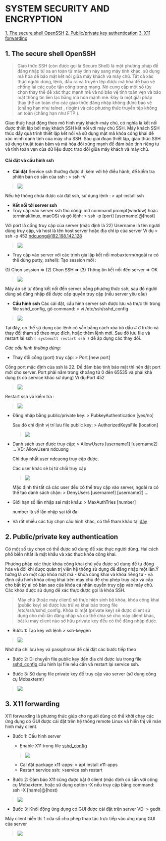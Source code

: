  # SYSTEM SECURITY AND ENCRYPTION
 
 [1. The secure shell OpenSSH](#openssh)
 [2. Public/private key authentication](#key)
 [3.	X11 forwarding](#x11)

## 1.	The secure shell OpenSSH <a name="openssh"></a>
> Giao thức SSH (còn được gọi là Secure Shell) là một phương pháp để đăng nhập từ xa an toàn từ máy tính này sang máy tính khác, sử dụng mã hóa để bảo mật kết nối giữa máy khách và máy chủ. Tất cả xác thực người dùng, lệnh, đầu ra và truyền tệp được mã hóa để bảo vệ chống lại các cuộc tấn công trong mạng. Nó cung cấp một số tùy chọn thay thế để xác thực mạnh mẽ và nó bảo vệ tính toàn vẹn và bảo mật thông tin liên lạc bằng mã hóa mạnh mẽ. Đây là một giải pháp thay thế an toàn cho các giao thức đăng nhập không được bảo vệ (chẳng hạn như telnet , rlogin) và các phương thức truyền tệp không an toàn (chẳng hạn như FTP ).

Giao thức hoạt động theo mô hình máy khách-máy chủ, có nghĩa là kết nối được thiết lập bởi máy khách SSH kết nối với máy chủ SSH. Máy khách SSH thúc đẩy quá trình thiết lập kết nối và sử dụng mật mã khóa công khai để xác minh danh tính của máy chủ SSH. Sau giai đoạn thiết lập, giao thức SSH sử dụng thuật toán băm và mã hóa đối xứng mạnh để đảm bảo tính riêng tư và tính toàn vẹn của dữ liệu được trao đổi giữa máy khách và máy chủ.
#### Cài đặt và cấu hình ssh
- **Cài đặt**
Service ssh thường được đi kèm với hệ điều hành, để kiểm tra phiên bản có sẵn của ssh : > ssh -V

> ![](./images/report2/sshver.png)

Nếu hệ thống chưa được cài đặt ssh, sử dụng lệnh : > apt install ssh

- **Kết nối tới server ssh**
 - Truy cập vào server ssh thủ công: mở command prompt(window) hoặc terminal(linux, macOS) và gõ lệnh: > ssh -p [port] [username]@[host]

Với port là cổng truy cập của server (mặc định là 22) Username là tên người dùng truy cập, và host là tên host server hoặc địa chỉ ip của server
Ví dụ > ssh -p 452 ndcuong@192.168.142.128

> ![](./images/report2/connectmanually.png)

 - Truy cập vào server với các trình giả lập kết nối mobaxterm(ngoài ra có thể dùng putty, xshell):
Tạo session mới :

(1) Chọn session => (2) Chọn SSH => (3) Thông tin kết nối đến server => OK

> ![](./images/report2/connectssh.png)

Máy ảo sẽ tự động kết nối đến server bằng phương thức ssh, sau đó người dùng sẽ đăng nhập để được cấp quyền truy cập (nếu server yêu cầu)

- **Cấu hình ssh**
 Các cài đặt, cấu hình server ssh được lưu và thực thi trong file sshd_config, gõ command: > vi /etc/ssh/sshd_config<a name="cf"></a>
 
 > ![](./images/report2/configssh1.png)
 
 Tại đây, có thể sử dụng các lệnh có sẵn bằng cách xóa bỏ dấu # ở trước và thay đổi tham số theo mục đích, hoặc thêm lệnh mới. Sau đó lưu file và restart lại ssh `( systemctl restart ssh )` để áp dụng các thay đổi.
 
 *Các cấu hình thường dùng:*
  - Thay đổi cổng (port) truy cập: > Port [new port]
  
  Cổng port mặc định của ssh là 22. Để đảm bảo tính bảo mật thì nên đặt port mới cho server. Port phải nằm trong khoảng từ 0 đến 65535 và phải khả dụng (k có service khác sử dụng)
  Ví dụ:Port 452
  
  > ![](./images/report2/configport.png)
  
  Restart ssh và kiểm tra :
  
  > ![](./images/report2/port.png)
  
  - Đăng nhập bằng public/private key: > PubkeyAuthentication [yes/no]
    
    Sau đó chỉ định vị trí lưu file public key: > AuthorizedKeysFile [location] <a name="pubkey"></a>
    
    > ![](./images/report2/pubkeylocation.png)
    
  - Danh sách user được truy cập: > AllowUsers [username1] [username2] ...
    VD: AllowUsers ndcuong
    
    Chỉ duy nhất user ndcuong truy cập được. 
    
    Các user khác sẽ bị từ chối truy cập
    
    > ![](./images/report2/allowuser.png)
    
    Mặc định thì tất cả các user đều có thể truy cập vào server, ngoài ra có thể tạo danh sách chặn: > DenyUsers [username1] [username2] ...
    
  - Giới hạn số lần nhập sai mật khẩu: > MaxAuthTries [number]
  
    number là số lần nhập sai tối đa
    
  - Và rất nhiều các tùy chọn cấu hình khác, có thể tham khảo tại <a href="https://www.ssh.com/ssh/sshd_config/#authorizedkeysfile-location">đây</a>
  
 
## 2. Public/private key authentication<a name="key"></a>
Có một số tùy chọn có thể được sử dụng để xác thực người dùng. Hai cách phổ biến nhất là mật khẩu và xác thực khóa công khai.

Phương pháp xác thực khóa công khai chủ yếu được sử dụng để tự động hóa và đôi khi được quản trị viên hệ thống sử dụng để đăng nhập một lần.Ý tưởng là có một cặp khóa mật mã - khóa công khai và khóa riêng tư - và định cấu hình khóa công khai trên máy chủ để cho phép truy cập và cấp cho bất kỳ ai có bản sao của khóa cá nhân quyền truy cập vào máy chủ. Các khóa được sử dụng để xác thực được gọi là khóa SSH.

> Máy chủ (hoặc máy client) sẽ thực hiện sinh bộ khóa, khóa công khai (public key) sẽ được lưu trữ và khai báo trong file /etc/ssh/sshd_config. Khóa bí mật (private key) sẽ được client sử dụng cho mỗi lần đăng nhập và có thể chia sẻ cho máy client khác, bất kì máy client nào sở hữu private key đều có thể đăng nhập được.

- Bước 1: Tạo key với lệnh > ssh-keygen

> ![](./images/report2/keygen.png)

Nhớ địa chỉ lưu key và passphrase để cài đặt các bước tiếp theo

- Bước 2: Di chuyển file public key đến địa chỉ được lưu trong file [sshd_config](#pubkey),cấu hình lại file nếu cần và restart lại service ssh.

- Bước 3: Sử dụng file private key để truy cập vào server (sử dụng công cụ Mobaxterm)

> ![](./images/report2/prikey.png)

## 3.	X11 forwarding <a name="x11"></a>
X11 forwarding là phương thức giúp cho người dùng có thể khởi chạy các ứng dụng có GUI được cài đặt trên hệ thống remote Linux và hiển thị về màn hình máy client.
- Bước 1: Cấu hình server
  - Enable X11 trong file [sshd_config](#cf)
  
  > ![](./images/report2/x11cf.png)
  
  - Cài đặt package x11-apps: > apt install x11-apps
  - Restart service ssh: >service ssh restart

- Bước 2: Đảm bảo X11 cũng được bật ở client (mặc định có sẵn với công cụ Mobaxterm, hoặc sử dụng option -X nếu truy cập bằng command: ssh -X [name]@[host)

> ![](./images/report2/x11.png)

- Bước 3: Khởi động ứng dụng có GUI được cài đặt trên server
VD: > gedit

Máy client hiển thị 1 cửa sổ cho phép thao tác trực tiếp vào ứng dụng GUI của server
> ![](./images/report2/gedit.)
